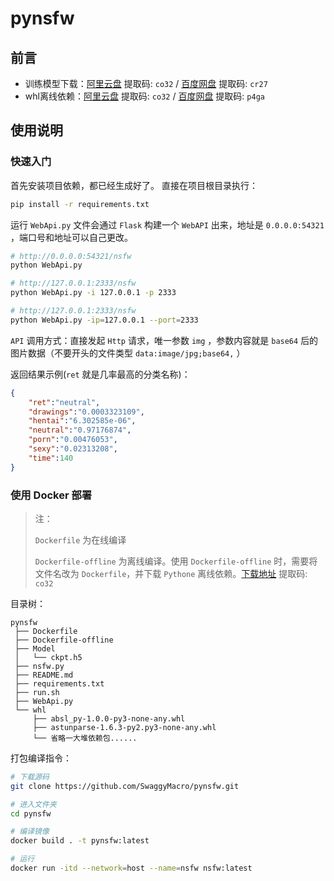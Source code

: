 # pynsfw

## 前言

* 训练模型下载：[阿里云盘](https://www.aliyundrive.com/s/nsf99boD8zK) 提取码: `co32` / [百度网盘](https://pan.baidu.com/s/12ITLwNaLuwOEwKqRLOSc-A?pwd=cr27) 提取码: `cr27`
* whl离线依赖：[阿里云盘](https://www.aliyundrive.com/s/ZvV7UV9YfUK) 提取码: `co32` / [百度网盘](https://pan.baidu.com/s/1wai8ufqWIGJR-mqhlOIYQg?pwd=p4ga) 提取码: `p4ga`

## 使用说明

### 快速入门

首先安装项目依赖，都已经生成好了。
直接在项目根目录执行：

```bash
pip install -r requirements.txt
```

运行 `WebApi.py` 文件会通过 `Flask` 构建一个 `WebAPI` 出来，地址是 `0.0.0.0:54321` ，端口号和地址可以自己更改。

```bash
# http://0.0.0.0:54321/nsfw
python WebApi.py

# http://127.0.0.1:2333/nsfw
python WebApi.py -i 127.0.0.1 -p 2333

# http://127.0.0.1:2333/nsfw
python WebApi.py -ip=127.0.0.1 --port=2333
```

`API` 调用方式：直接发起 `Http` 请求，唯一参数 `img` ，参数内容就是 `base64` 后的图片数据（不要开头的文件类型 `data:image/jpg;base64,` ）

返回结果示例(`ret` 就是几率最高的分类名称)：

```json
{
    "ret":"neutral",
    "drawings":"0.0003323109",
    "hentai":"6.302585e-06",
    "neutral":"0.97176874",
    "porn":"0.00476053",
    "sexy":"0.02313208",
    "time":140
}
```

### 使用 Docker 部署

> 注：
> 
> `Dockerfile` 为在线编译
> 
> `Dockerfile-offline` 为离线编译。使用 `Dockerfile-offline` 时，需要将文件名改为 `Dockerfile`，并下载 `Pythone` 离线依赖。[下载地址](https://www.aliyundrive.com/s/ZvV7UV9YfUK) 提取码: `co32`


目录树：

```
pynsfw
 ├── Dockerfile
 ├── Dockerfile-offline
 ├── Model
 │   └── ckpt.h5
 ├── nsfw.py
 ├── README.md
 ├── requirements.txt
 ├── run.sh
 ├── WebApi.py
 └── whl
     ├── absl_py-1.0.0-py3-none-any.whl
     ├── astunparse-1.6.3-py2.py3-none-any.whl
     └── 省略一大堆依赖包......
```

打包编译指令：

```bash
# 下载源码
git clone https://github.com/SwaggyMacro/pynsfw.git

# 进入文件夹
cd pynsfw

# 编译镜像
docker build . -t pynsfw:latest

# 运行
docker run -itd --network=host --name=nsfw nsfw:latest
```




